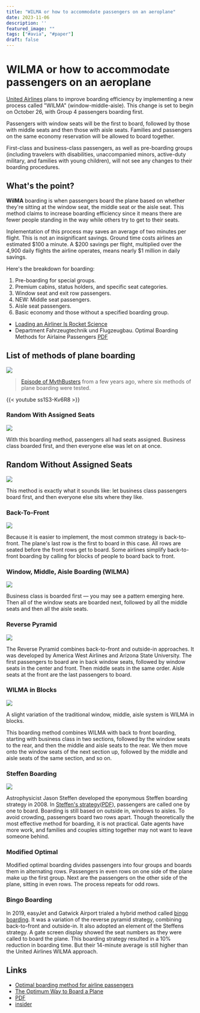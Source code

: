 ```yaml
---
title: "WILMA or how to accommodate passengers on an aeroplane"
date: 2023-11-06
description: ''
featured_image: ""
tags: ["#avia", "#paper"]
draft: false
---
```


# WILMA or how to accommodate passengers on an aeroplane

[United Airlines](https://timesofindia.indiatimes.com/topic/united-airlines) plans to improve boarding efficiency by implementing a new process called "WILMA" (window-middle-aisle). This change is set to begin on October 26, with Group 4 passengers boarding first. 

Passengers with window seats will be the first to board, followed by those with middle seats and then those with aisle seats. Families and passengers on the same economy reservation will be allowed to board together.

First-class and business-class passengers, as well as pre-boarding groups (including travelers with disabilities, unaccompanied minors, active-duty military, and families with young children), will not see any changes to their boarding procedures.

## What's the point?

**WilMA** boarding is when passengers board the plane based on whether they're sitting at the window seat, the middle seat or the aisle seat. This method claims to increase boarding efficiency since it means there are fewer people standing in the way while others try to get to their seats.

Inplementation of this process may saves an average of two minutes per flight. This is not an insignificant savings. Ground time costs airlines an estimated $100 a minute. A $200 savings per flight, multiplied over the 4,900 daily flights the airline operates, means nearly $1 million in daily savings.

Here's the breakdown for boarding:
1) Pre-boarding for special groups.
2) Premium cabins, status holders, and specific seat categories.
3) Window seat and exit row passengers.
4) NEW: Middle seat passengers.
5) Aisle seat passengers.
6) Basic economy and those without a specified boarding group.

* [Loading an Airliner Is Rocket Science](https://www.nytimes.com/2006/11/14/business/loading-an-airliner-is-rocket-science.html)
* Department Fahrzeugtechnik und Flugzeugbau. Optimal Boarding Methods for Airlaine Passengers [PDF](/documents/TextMuellerJ.pdf)

## List of methods of plane boarding

![](/images/steffenfig.png)

> [Episode of MythBusters](https://www.imdb.com/title/tt2337868/) from a few years ago, where six methods of plane boarding were tested.
> 
{{< youtube ss1S3-Kv6R8 >}}
>


### Random With Assigned Seats

![](/images/Random-Assigned-Seats-Boarding-System.png)

With this boarding method, passengers all had seats assigned. Business class boarded first, and then everyone else was let on at once.

## Random Without Assigned Seats

![](/images/Random-Non-Assigned-Seats-Boarding-System.png)

This method is exactly what it sounds like: let business class passengers board first, and then everyone else sits where they like.


### Back-To-Front

![](/images/Back-to-front-boarding-system.png)

Because it is easier to implement, the most common strategy is back-to-front. The plane's last row is the first to board in this case. All rows are seated before the front rows get to board. Some airlines simplify back-to-front boarding by calling for blocks of people to board back to front.

### Window, Middle, Aisle Boarding (WILMA)

![](/images/Window-Middle-Aisle-boarding-system.png)

Business class is boarded first — you may see a pattern emerging here. Then all of the window seats are boarded next, followed by all the middle seats and then all the aisle seats.


### Reverse Pyramid

![](/images/Reverse-Pyramid-boarding-system.png)

The Reverse Pyramid combines back-to-front and outside-in approaches. It was developed by America West Airlines and Arizona State University. The first passengers to board are in back window seats, followed by window seats in the center and front. Then middle seats in the same order. Aisle seats at the front are the last passengers to board.

### WILMA in Blocks

![](/images/Window-Middle-Aisle-boarding-system-IN-BLOCKS.png)

A slight variation of the traditional window, middle, aisle system is WILMA in blocks.

This boarding method combines WILMA with back to front boarding, starting with business class in two sections, followed by the window seats to the rear, and then the middle and aisle seats to the rear. We then move onto the window seats of the next section up, followed by the middle and aisle seats of the same section, and so on.

### Steffen Boarding

![](/images/_55049708_load_airplane_464.gif)

Astrophysicist Jason Steffen developed the eponymous Steffen boarding strategy in 2008. In [Steffen's strategy](https://arxiv.org/abs/1108.5211)([PDF](/documents/1108.5211.pdf)), passengers are called one by one to board. Boarding is still based on outside in, windows to aisles. To avoid crowding, passengers board two rows apart. Though theoretically the most effective method for boarding, it is not practical. Gate agents have more work, and families and couples sitting together may not want to leave someone behind.

### Modified Optimal

Modified optimal boarding divides passengers into four groups and boards them in alternating rows. Passengers in even rows on one side of the plane make up the first group. Next are the passengers on the other side of the plane, sitting in even rows. The process repeats for odd rows.

### Bingo Boarding

In 2019, easyJet and Gatwick Airport trialed a hybrid method called [bingo boarding](https://www.futuretravelexperience.com/2020/07/how-aircraft-boarding-process-transformed-post-covid-19/). It was a variation of the reverse pyramid strategy, combining back-to-front and outside-in. It also adopted an element of the Steffens strategy. A gate screen display showed the seat numbers as they were called to board the plane. This boarding strategy resulted in a 10% reduction in boarding time. But their 14-minute average is still higher than the United Airlines WILMA approach.


## Links

* [Optimal boarding method for airline passengers](https://www.sciencedirect.com/science/article/abs/pii/S0969699708000239) 
* [The Optimum Way to Board a Plane](https://astrobites.org/2011/08/30/the-optimum-way-to-board-a-plane/)
* [PDF](/documents/journal.pone.0271544.pdf)
* [insider](https://www.businessinsider.com/united-airlines-boarding-process-could-be-even-faster-says-astrophysicist-2023-11?op=1)
